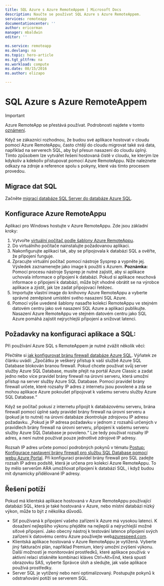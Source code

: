 ```yaml
---
title: SQL Azure s Azure RemoteAppem | Microsoft Docs
description: Naučte se používat SQL Azure s Azure RemoteAppem.
services: remoteapp
documentationcenter: ''
author: ericorman
manager: mbaldwin
editor: ''

ms.service: remoteapp
ms.devlang: na
ms.topic: hero-article
ms.tgt_pltfrm: na
ms.workload: compute
ms.date: 08/15/2016
ms.author: elizapo

---
```

# SQL Azure s Azure RemoteAppem
> [!IMPORTANT]
> Azure RemoteApp se přestává používat. Podrobnosti najdete v tomto [oznámení](https://go.microsoft.com/fwlink/?linkid=821148).
> 
> 

Když se zákazníci rozhodnou, že budou své aplikace hostovat v cloudu pomocí Azure RemoteAppu, často chtějí do cloudu migrovat také svá data, například na serverech SQL, aby byl přesun nasazení do cloudu úplný. Tímto způsobem lze vytvářet řešení hostovaná čistě v cloudu, ke kterým lze kdykoliv a kdekoliv přistupovat pomocí Azure RemoteAppu. Níže naleznete odkazy na zdroje a reference spolu s pokyny, které vás tímto procesem provedou.  

## Migrace dat SQL
Začněte [migrací databáze SQL Server do databáze Azure SQL](../sql-database/sql-database-cloud-migrate.md). 

## Konfigurace Azure RemoteAppu
Aplikaci pro Windows hostujte v Azure RemoteAppu. Zde jsou základní kroky:

1. Vytvořte [virtuální počítač podle šablony Azure RemoteAppu](remoteapp-imageoptions.md). 
2. Do virtuálního počítače nainstalujte požadovanou aplikaci.
3. Nakonfigurujte aplikaci tak, aby se připojovala k databázi SQL a ověřte, že připojení funguje.
4. Zpracujte virtuální počítač pomocí nástroje Sysprep a vypněte jej. Výsledek zaznamenejte jako image k použití s Azurem. **Poznámka:** Pomocí procesu nástroje Sysprep je nutné zajistit, aby si aplikace uchovala informace o připojení k databázi. Pokud si aplikace neuchová informace o připojení k databázi, může být vhodné obrátit se na výrobce aplikace a zjistit, jak lze zadat připojovací řetězec.
5. Importujte vlastní image do knihovny Azure RemoteAppu a vyberte správné zeměpisné umístění svého nasazení SQL Azure. 
6. Pomocí výše uvedené šablony nasaďte kolekci RemoteAppu ve stejném datovém centru jako své nasazení SQL Azure a aplikaci publikujte. Nasazení Azure RemoteAppu ve stejném datovém centru jako SQL Azure pomáhá zajistit nejrychlejší připojení a snižovat latenci. 

## Požadavky na konfiguraci aplikace a SQL:
Při používání Azure SQL s RemoteAppem je nutné zvážit několik věcí:

Přečtěte si [jak konfigurovat bránu firewall databáze Azure SQL](../sql-database/sql-database-firewall-configure.md). Výňatek ze článku uvádí: „Zpočátku je veškerý přístup k vaší službě Azure SQL Database blokován branou firewall. Pokud chcete používat svůj server služby Azure SQL Database, musíte přejít na portál Azure Classic a zadat jedno nebo více pravidel brány firewall na úrovni serveru, která umožní přístup na server služby Azure SQL Database. Pomocí pravidel brány firewall určete, které rozsahy IP adres z internetu jsou povolené a zda se mohou aplikace Azure pokoušet připojovat k vašemu serveru služby Azure SQL Database.“

Když se počítač pokusí z internetu připojit k databázovému serveru, brána firewall pomocí úplné sady pravidel brány firewall na úrovni serveru a (pokud je to nutné) na úrovni databáze zkontroluje zdrojovou IP adresu požadavku. „Pokud je IP adresa požadavku v jednom z rozsahů určených v pravidlech brány firewall na úrovni serveru, připojení k vašemu serveru služby Azure SQL Database je povoleno.“ Lze tedy používat rozsahy IP adres, a není nutné používat pouze jednotlivé zdrojové IP adresy.

Rozsah IP adres určete pomocí podrobných pokynů v tématu [Postup: Konfigurace nastavení brány firewall pro službu SQL Database pomocí webu Azure Portal](../sql-database/sql-database-configure-firewall-settings.md). Při konfiguraci pravidel brány firewall pro SQL zadejte rozsah IP adres podsítě, která je určena pro kolekci Azure RemoteAppu. To by mělo serverům ARA umožňovat připojení k databázi SQL, i když budou mít dynamicky přidělované IP adresy.

## Řešení potíží
Pokud má klientská aplikace hostovaná v Azure RemoteAppu používající databázi SQL, která je také hostovaná v Azure, nebo místní databázi nízký výkon, může to být z několika důvodů.  

* Síť používaná k připojení vašeho zařízení k Azure má vysokou latenci. K dosažení nejlepšího výkonu přejděte na nejlepší a nejrychlejší možné síťové připojení. Jako obecný nástroj k testování latence připojení svých zařízení k datovému centru Azure používejte web[azurespeed.com](http://azurespeed.com/).  
* Klientská aplikace hostovaná v Azure RemoteAppu je vytížená. Vyberte jiný fakturační plán, například Premium, který umožní zvýšení výkonu. Další možností je monitorování prostředků, které aplikace používá: v aktivní relaci stiskněte kombinaci kláves Ctrl+Alt+End, která spustí obrazovku SAS, vyberte Správce úloh a sledujte, jak vaše aplikace používá prostředky.
* Server SQL je vytížený nebo není optimalizovaný. Postupujte pokynů k odstraňování potíží se serverem SQL. 

<!--HONumber=Sep16_HO3-->


